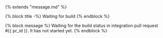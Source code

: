 {% extends "message.md" %}

{% block title -%}
Waiting for build
{% endblock %}

{% block message %}
Waiting for the build status in integration pull request #{{ pr_id }}. It has not started yet.
{% endblock %}
